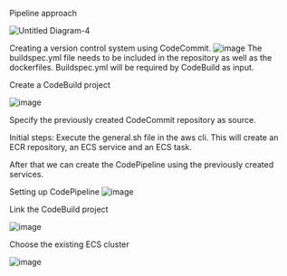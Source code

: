 Pipeline approach

![Untitled Diagram-4](https://user-images.githubusercontent.com/44913260/120380793-e8ae3480-c321-11eb-83ae-a763d620cd2d.png)

Creating a version control system using CodeCommit.
![image](https://user-images.githubusercontent.com/44913260/120382881-78ed7900-c324-11eb-8ee7-356471a5d68f.png)
The buildspec.yml file needs to be included in the repository as well as the dockerfiles. Buildspec.yml will be required by CodeBuild as input.

Create a CodeBuild project

![image](https://user-images.githubusercontent.com/44913260/120383388-1d6fbb00-c325-11eb-9c7d-2042227e7a7b.png)

Specify the previously created CodeCommit repository as source.

Initial steps:
Execute the general.sh file in the aws cli.
This will create an ECR repository, an ECS service and an ECS task.

After that we can create the CodePipeline using the previously created services.



Setting up CodePipeline
![image](https://user-images.githubusercontent.com/44913260/120381246-7ab63d00-c322-11eb-8f80-218d4429c3da.png)

Link the CodeBuild project

![image](https://user-images.githubusercontent.com/44913260/120381720-18aa0780-c323-11eb-9eee-07b9e90d60fd.png)

Choose the existing ECS cluster

![image](https://user-images.githubusercontent.com/44913260/120381835-3f683e00-c323-11eb-906e-399cd2bee240.png)

